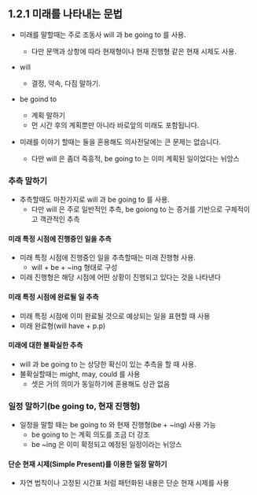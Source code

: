 ## 1.2.1 미래를 나타내는 문법

- 미래를 말할때는 주로 조동사 will 과 be going to 를 사용.
  - 다만 문맥과 상항에 따라 현재형이나 현재 진행형 같은 현재 시제도 사용.
- will
  - 결정, 약속, 다짐 말하기.
- be goind to

  - 계획 말하기
  - 먼 시간 후의 계획뿐만 아니라 바로앞의 미래도 포함됩니다.

- 미래를 이야기 할때는 둘을 혼용해도 의사전달에는 큰 문제는 없습니다.
  - 다만 will 은 좀더 즉흥적, be going to 는 이미 계획된 일이었다는 뉘앙스

### 추측 말하기

- 추측할때도 마찬가지로 will 과 be going to 를 사용.
  - 다만 will 은 주로 일반적인 추측, be goiong to 는 증거를 기반으로 구체적이고 객관적인 추측

#### 미래 특정 시점에 진행중인 일을 추측

- 미래 특정 시점에 진행중인 일을 추측할때는 미래 진행형 사용.
  - will + be + ~ing 형태로 구성
- 미래 진행형은 해당 시점에 어떤 상황이 진행되고 있다는 것을 나타낸다

#### 미래 특정 시점에 완료될 일 추측

- 미래 특정 시점에 이미 완료될 것으로 예상되는 일을 표현할 때 사용
- 미래 완료형(will have + p.p)

#### 미래에 대한 불확실한 추측

- will 과 be going to 는 상당한 확신이 있는 추측을 할 때 사용.
- 불확실할때는 might, may, could 를 사용
  - 셋은 거의 의미가 동일하기에 혼용해도 상관 없음

### 일정 말하기(be going to, 현재 진행형)

- 일정을 말할 때는 be going to 와 현재 진행형(be + ~ing) 사용 가능
  - be going to 는 계획 의도를 조금 더 강조
  - be ~ing 은 이미 확정되고 예정된 일정이라는 뉘앙스

#### 단순 현재 시제(Simple Present)를 이용한 일정 말하기

- 자연 법칙이나 고정된 시간표 처럼 패턴화된 내용은 단순 현재 시제를 사용
